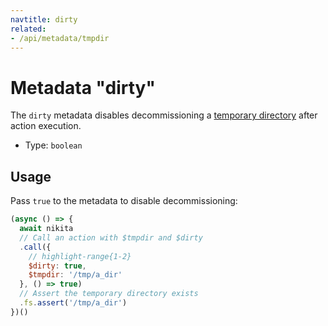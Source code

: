 ```yaml
---
navtitle: dirty
related:
- /api/metadata/tmpdir
---
```


# Metadata "dirty"

The `dirty` metadata disables decommissioning a [temporary directory](/current/api/metadata/tmpdir) after action execution.

* Type: `boolean`

## Usage

Pass `true` to the metadata to disable decommissioning:

```js
(async () => {
  await nikita
  // Call an action with $tmpdir and $dirty
  .call({
    // highlight-range{1-2}
    $dirty: true,
    $tmpdir: '/tmp/a_dir'
  }, () => true)
  // Assert the temporary directory exists
  .fs.assert('/tmp/a_dir')
})()
```
